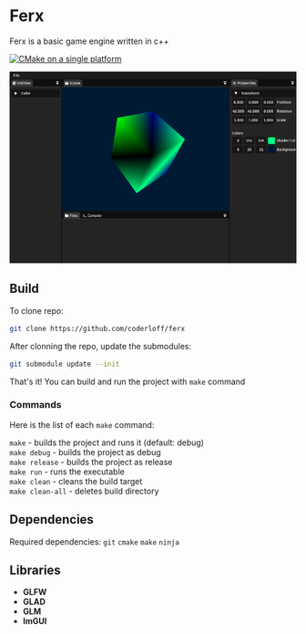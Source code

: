 # Ferx

Ferx is a basic game engine written in c++

[![CMake on a single platform](https://github.com/coderloff/ferx/actions/workflows/cmake-single-platform.yml/badge.svg)](https://github.com/coderloff/ferx/actions/workflows/cmake-single-platform.yml)

![Ferx](https://raw.githubusercontent.com/coderloff/ferx/refs/heads/main/docs/assets/Ferx.png)

## Build

To clone repo:
```bash
git clone https://github.com/coderloff/ferx
```

After clonning the repo, update the submodules:
```bash
git submodule update --init
```

That's it! You can build and run the project with `make` command

### Commands

Here is the list of each `make` command:

`make` - builds the project and runs it (default: debug)<br>
`make debug` - builds the project as debug<br>
`make release` - builds the project as release<br>
`make run` - runs the executable<br>
`make clean` - cleans the build target<br>
`make clean-all` - deletes build directory<br>

## Dependencies

Required dependencies: `git` `cmake` `make` `ninja`

## Libraries

* **GLFW**
* **GLAD**
* **GLM**
* **ImGUI**
